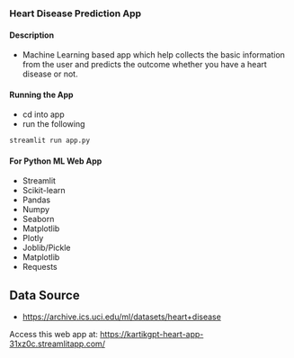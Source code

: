 ### Heart Disease Prediction App

#### Description
+ Machine Learning based app which help collects the basic information from the user and predicts the outcome whether you have a heart disease or not. 


#### Running the App
+ cd into app
+ run the following

```bash
streamlit run app.py
```

#### For Python ML Web App
+ Streamlit
+ Scikit-learn
+ Pandas
+ Numpy
+ Seaborn
+ Matplotlib
+ Plotly
+ Joblib/Pickle
+ Matplotlib
+ Requests

## Data Source
- https://archive.ics.uci.edu/ml/datasets/heart+disease

 Access this web app at: https://kartikgpt-heart-app-31xz0c.streamlitapp.com/
